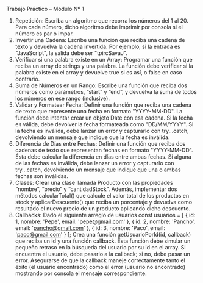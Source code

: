 Trabajo Práctico – Módulo Nº 1
1. Repetición: Escriba un algoritmo que recorra los números del 1 al 20. Para cada
número, dicho algoritmo debe imprimir por consola si el número es par o impar.
2. Invertir una Cadena: Escribe una función que reciba una cadena de texto y devuelva
la cadena invertida. Por ejemplo, si la entrada es "JavaScript", la salida debe ser "tpircSavaJ".
3. Verificar si una palabra existe en un Array: Programar una función que reciba un
array de strings y una palabra. La función debe verificar si la palabra existe en el array y
devuelve true si es así, o false en caso contrario.
4. Suma de Números en un Rango: Escribe una función que reciba dos números como
parámetros, “start” y “end”, y devuelva la suma de todos los números en ese rango (inclusive).
5. Validar y Formatear Fecha: Definir una función que reciba una cadena de texto que
represente una fecha en formato "YYYY-MM-DD". La función debe intentar crear un objeto
Date con esa cadena. Si la fecha es válida, debe devolver la fecha formateada como
"DD/MM/YYYY". Si la fecha es inválida, debe lanzar un error y capturarlo con try...catch,
devolviendo un mensaje que indique que la fecha es inválida.
6. Diferencia de Días entre Fechas: Definir una función que reciba dos cadenas de texto
que representan fechas en formato "YYYY-MM-DD". Ésta debe calcular la diferencia en días
entre ambas fechas. Si alguna de las fechas es inválida, debe lanzar un error y capturarlo con
try...catch, devolviendo un mensaje que indique que una o ambas fechas son inválidas.
7. Clases: Crear una clase llamada Producto con las propiedades “nombre”, “precio” y
“cantidadStock”. Además, implementar dos métodos calcularTotal() que calcule el valor
total de los productos en stock y aplicarDescuento() que reciba un porcentaje y devuelva
como resultado el nuevo precio de un producto aplicando dicho descuento.
8. Callbacks: Dado el siguiente arreglo de usuarios
const usuarios = [
{ id: 1, nombre: 'Pepe', email: 'pepe@gmail.com' },
{ id: 2, nombre: 'Pancho', email: 'pancho@gmail.com' },
{ id: 3, nombre: 'Paco', email: 'paco@gmail.com' }
];
Crea una función getUsuarioPorId(id, callback) que reciba un id y una función
callback. Esta función debe simular un pequeño retraso en la búsqueda del usuario por su id
en el array. Si encuentra el usuario, debe pasarlo a la callback; si no, debe pasar un error.
Asegurarse de que la callback maneje correctamente tanto el éxito (el usuario encontrado)
como el error (usuario no encontrado) mostrando por consola el mensaje correspondiente.
